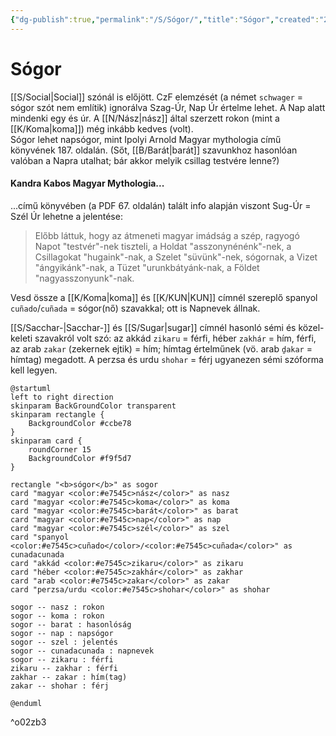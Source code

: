 ```yaml
---
{"dg-publish":true,"permalink":"/S/Sógor/","title":"Sógor","created":"2024-11-08T15:26","updated":"2024-11-21T16:32"}
---
```



# Sógor

[[S/Social\|Social]] szónál is előjött. CzF elemzését (a német `schwager` = sógor szót nem említik) ignorálva Szag-Úr, Nap Úr értelme lehet. A Nap alatt mindenki egy és úr. A [[N/Nász\|nász]] által szerzett rokon (mint a [[K/Koma\|koma]]) még inkább kedves (volt).  
Sógor lehet napsógor, mint Ipolyi Arnold Magyar mythologia című könyvének 187. oldalán. (Sőt, [[B/Barát\|barát]] szavunkhoz hasonlóan valóban a Napra utalhat; bár akkor melyik csillag testvére lenne?)  

#### Kandra Kabos Magyar Mythologia...  

...című könyvében (a PDF 67. oldalán) talált info alapján viszont Sug-Úr = Szél Úr lehetne a jelentése:  
> Előbb láttuk, hogy az átmeneti magyar imádság a szép, ragyogó Napot "testvér"-nek tiszteli, a Holdat "asszonynénénk"-nek, a Csillagokat "hugaink"-nak, a Szelet "süvünk"-nek, sógornak, a Vizet "ángyikánk"-nak, a Tüzet "urunkbátyánk-nak, a Földet "nagyasszonyunk"-nak.  

Vesd össze a [[K/Koma\|koma]] és [[K/KUN\|KUN]] címnél szereplő spanyol `cuñado`/`cuñada` = sógor(nő) szavakkal; ott is Napnevek állnak.  

[[S/Sacchar-\|Sacchar-]] és [[S/Sugar\|sugar]] címnél hasonló sémi és közel-keleti szavakról volt szó: az akkád `zikaru` = férfi, héber `zakhár` = hím, férfi, az arab `zakar` (zekernek ejtik) = hím; hímtag értelműnek (vö. arab `ḏakar` = hímtag) megadott. A perzsa és urdu `shohar` = férj ugyanezen sémi szóforma kell legyen.  

```plantuml-svg
@startuml
left to right direction
skinparam BackGroundColor transparent
skinparam rectangle {
    BackgroundColor #ccbe78
}
skinparam card {
    roundCorner 15
    BackgroundColor #f9f5d7
}

rectangle "<b>sógor</b>" as sogor
card "magyar <color:#e7545c>nász</color>" as nasz
card "magyar <color:#e7545c>koma</color>" as koma
card "magyar <color:#e7545c>barát</color>" as barat
card "magyar <color:#e7545c>nap</color>" as nap
card "magyar <color:#e7545c>szél</color>" as szel
card "spanyol <color:#e7545c>cuñado</color>/<color:#e7545c>cuñada</color>" as cunadacunada
card "akkád <color:#e7545c>zikaru</color>" as zikaru
card "héber <color:#e7545c>zakhár</color>" as zakhar
card "arab <color:#e7545c>zakar</color>" as zakar
card "perzsa/urdu <color:#e7545c>shohar</color>" as shohar

sogor -- nasz : rokon
sogor -- koma : rokon
sogor -- barat : hasonlóság
sogor -- nap : napsógor
sogor -- szel : jelentés
sogor -- cunadacunada : napnevek
sogor -- zikaru : férfi
zikaru -- zakhar : férfi
zakhar -- zakar : hím(tag)
zakar -- shohar : férj

@enduml
```
^o02zb3
